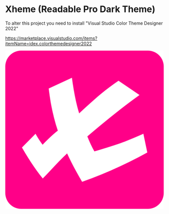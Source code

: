 # Xheme (Readable Pro Dark Theme) 

To alter this project you need to install "Visual Studio Color Theme Designer 2022"

https://marketplace.visualstudio.com/items?itemName=idex.colorthemedesigner2022

![Logo](https://github.com/xaimaran/Xheme/blob/main/android-chrome-512x512.png)
